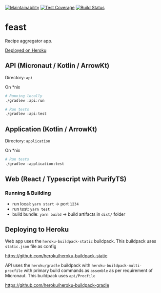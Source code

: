 [![Maintainability](https://api.codeclimate.com/v1/badges/517ed4cf27196fb7c2b0/maintainability)](https://codeclimate.com/github/ddubson/feast/maintainability)
[![Test Coverage](https://api.codeclimate.com/v1/badges/517ed4cf27196fb7c2b0/test_coverage)](https://codeclimate.com/github/ddubson/feast/test_coverage)
[![Build Status](https://travis-ci.org/ddubson/feast.svg?branch=master)](https://travis-ci.org/ddubson/feast)

# feast

Recipe aggregator app.

[Deployed on Heroku](https://feast-web.herokuapp.com/)

## API (Micronaut / Kotlin / ArrowKt)

Directory: `api`

On *nix

```bash
# Running locally
./gradlew :api:run

# Run tests
./gradlew :api:test

```

## Application (Kotlin / ArrowKt)

Directory: `application`

On *nix

```bash
# Run tests
./gradlew :application:test
```

## Web (React / Typescript with PurifyTS)

### Running & Building

- run local: `yarn start` -> port `1234`
- run test: `yarn test`
- build bundle: `yarn build` -> build artifacts in `dist/` folder

## Deploying to Heroku

Web app uses the `heroku-buildpack-static` buildpack. This buildpack uses `static.json` file as config

https://github.com/heroku/heroku-buildpack-static

API uses the `heroku/gradle` buildpack with `heroku-buildpack-multi-procfile` with primary build commands as `assemble` as per
requirement of Micronaut. This buildpack uses `api/Procfile`

https://github.com/heroku/heroku-buildpack-gradle